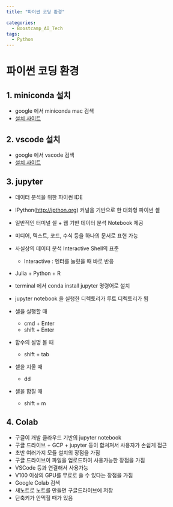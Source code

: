 ```yaml
---
title: "파이썬 코딩 환경"

categories:
  - Boostcamp_AI_Tech
tags:
  - Python
---
```


# 파이썬 코딩 환경

## 1. miniconda 설치

- google 에서 miniconda mac 검색
- [설치 사이트](https://docs.conda.io/en/latest/miniconda.html)


## 2. vscode 설치

- google 에서 vscode 검색
- [설치 사이트](https://code.visualstudio.com/)

## 3. jupyter

- 데이터 분석을 위한 파이썬 IDE
- IPython(http://ipthon.org) 커널을 기반으로 한 대화형 파이썬 셸
- 일반적인 터미널 셸 + 웹 기반 데이터 분석 Notebook 제공
- 미디어, 텍스트, 코드, 수식 등을 하나의 문서로 표현 가능
- 사실상의 데이터 분석 Interactive Shell의 표준
  - Interactive : 엔터를 눌렀을 때 바로 반응
- Julia + Python + R

- terminal 에서 conda install jupyter 명령어로 설치
- jupyter notebook 을 실행한 디렉토리가 루트 디렉토리가 됨

- 셀을 실행할 때
  - cmd + Enter
  - shift + Enter

- 함수의 설명 볼 때
  - shift + tab

- 셀을 지울 때
  - dd

- 셀을 합칠 때
  - shift + m 

## 4. Colab

- 구글이 개발 클라우드 기반의 jupyter notebook
- 구글 드라이브 + GCP + jupyter 등이 합쳐져서 사용자가 손쉽게 접근
- 초반 여러가지 모듈 설치의 장점을 가짐
- 구글 드라이브이 파일을 업로드하여 사용가능한 장점을 가짐
- VSCode 등과 연결해서 사용가능
- V100 이상의 GPU를 무료로 쓸 수 있다는 장점을 가짐
- Google Colab 검색
- 새노트로 노트를 만들면 구글드라이브에 저장
- 단축키가 안먹힐 때가 있음
